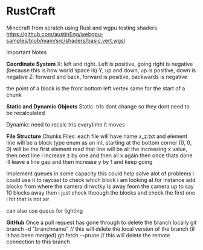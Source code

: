# RustCraft
Minecraft from scratch using Rust and wgpu
testing shaders
https://github.com/austinEng/webgpu-samples/blob/main/src/shaders/basic.vert.wgsl


Important Notes

**Coordinate System** 
X: left and right. Left is positive, going right is negative (because this is how world space is)
Y, up and down, up is positive, down is negative
Z: forward and back, forward is positive, backwards is negative

the point of a block is the front bottom left vertex
same for the start of a chunk


**Static and Dynamic Objects** 
Static:
tris dont change so they dont need to be recalculated

Dynamic:
need to recalc tris everytime it moves


**File Structure** 
Chunks Files:
each file will have name x_z.txt
and element line will be a block type enum as an int.
starting at the bottom corner (0, 0, 0) will be the first element read
that line will be all the increasing x value,
then next line i increase z by one and then all x again
then once thats done ill leave a line gap and then increase y by 1 and keep going




Implement queues in some capacity this could help solve alot of problems
i could use it to raycast to check which block i am looking at
for instance add blocks from where the camera dirwctky is 
away feom the camera up to say 10 blocks away
then i just check theough the blocks and check the first one i hit that is not air

can also use queus for lighting 


**GitHub** 
Once a pull request has gone through to delete the branch locally
git branch -d "branchname" // this will delete the local version of the branch (if it has been merged)
git fetch --prune // this will delete the remote connection to this branch
